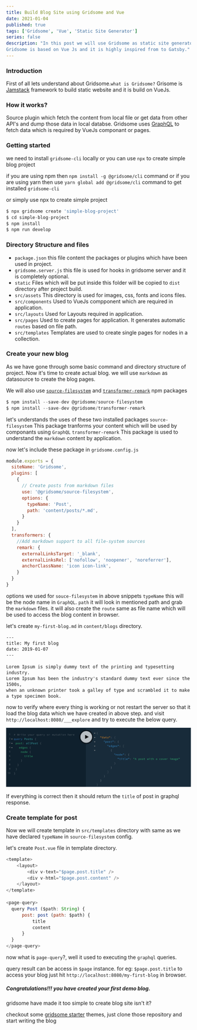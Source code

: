 ```yaml
---
title: Build Blog Site using Gridsome and Vue
date: 2021-01-04
published: true
tags: ['Gridsome', 'Vue', 'Static Site Generator']
series: false
description: "In this post we will use Gridsome as static site generator tool. which is fast and easy to create blogs.
Gridsome is based on Vue Js and it is highly inspired from to Gatsby."
---
```

### Introduction
First of all lets understand about Gridsome.`what is Gridsome?` Grisome is [Jamstack](https://gridsome.org/docs/jamstack/) framework
to build static website and it is build on VueJs.

### How it works?
Source plugin which fetch the content from local file or get data from other API's and dump those data in local databse.
Gridsome uses [GraphQL](https://graphql.org/learn/) to fetch data which is required by VueJs componant or pages.

### Getting started
we need to install `gridsome-cli` locally or you can use `npx` to create simple blog project

if you are using npm then  `npm install -g @gridsome/cli` command or if you are using yarn then use
  `yarn global add @gridsome/cli` command to get installed `gridsome-cli`

or simply use npx to create simple project
```javascript
$ npx gridsome create 'simple-blog-project'
$ cd simple-blog-project
$ npm install
$ npm run develop
```
### Directory Structure and files
- `package.json` this file content the packages or plugins which have been used in project.
- `gridsome.server.js` this file is used for hooks in gridsome server and it is completely optional.
- `static`  Files which will be put inside this folder will be copied to `dist` directory after project build.
- `src/assets` This directory is used for images, css, fonts and icons files.
- `src/components` Used to VueJs compponent which are required in application.
- `src/layouts` Used for Layouts required in application.
- `src/pages` Used to create pages for application. It generates automatic `routes` based on file path.
- `src/templates` Templates are used to create single pages for nodes in a collection.

### Create your new blog

As we have gone through some basic command and directory structure of project.
Now it's time to create actual blog. we will use `markdown` as datasource to create the blog pages.

We will also use [`source-filesystem`](https://gridsome.org/plugins/@gridsome/source-filesystem) and
[`transformer-remark`](https://www.npmjs.com/package/@gridsome/transformer-remark) npm packages

```javascript
$ npm install --save-dev @gridsome/source-filesystem
$ npm install --save-dev @gridsome/transformer-remark
```

let's understands the uses of these two installed packages
`source-filesystem` This package tranforms your content which will be used by componants using `GraphQL`
`transformer-remark` This package is used to understand the `markdown` content by application.

now let's include these package in `gridsome.config.js`

```javascript
module.exports = {
  siteName: 'Gridsome',
  plugins: [
    {
      // Create posts from markdown files
      use: '@gridsome/source-filesystem',
      options: {
        typeName: 'Post',
        path: 'content/posts/*.md',
      }
    }
  ],
  transformers: {
    //Add markdown support to all file-system sources
    remark: {
      externalLinksTarget: '_blank',
      externalLinksRel: ['nofollow', 'noopener', 'noreferrer'],
      anchorClassName: 'icon icon-link',
    }
  }
}
```
options we used for `souce-filesystem` in above snippets
`typeName` this will be the node name in `GraphQL`.
`path` it will look in mentioned path and grab the `markdown` files. it will also create the `route` same as file name which will be used to access the blog content in browser.

let's create `my-first-blog.md` in `content/blogs` directory.
```
---
title: My first blog
date: 2019-01-07
---

Lorem Ipsum is simply dummy text of the printing and typesetting industry.
Lorem Ipsum has been the industry's standard dummy text ever since the 1500s,
when an unknown printer took a galley of type and scrambled it to make a type specimen book.
```

now to verify where every thing is working or not restart the server so that it load the blog data which we have created in above step.
and visit `http://localhost:8080/___explore` and try to execute the below query.

![Image](./images/graphql-query.png "GraphQL Query")

If everything is correct then it should return the `title` of post in graphql response.

### Create template for post

Now we will create template in `src/templates` directory with same as
we have declared `typeName` in `source-filesystem` config.

let's create `Post.vue` file in template directory.

```javascript
<template>
    <layout>
        <div v-text="$page.post.title" />
        <div v-html="$page.post.content" />
    </layout>
</template>

<page-query>
  query Post ($path: String) {
      post: post (path: $path) {
          title
          content
      }
  }
</page-query>
```

now what is `page-query`?, well it used to executing the `graphql` queries.

query result can be access in `$page` instance. for eg: `$page.post.title`
to access your blog just hit `http://localhost:8080/my-first-blog` in browser.

##### Congratulations!!! you have created your first demo blog.
gridsome have made it too simple to create blog site isn't it?

checkout some [gridsome starter](https://gridsome.org/starters/) themes, just
clone those repository and start writing the blog

